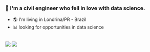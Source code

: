 ### 👷 I'm a civil engineer who fell in love with data science.
<ul>
  <li>🌎 I'm living in Londrina/PR - Brazil</li>
  <li>📊 looking for opportunities in data science</li>
</ul>
<br>
<div> 
  <a href = "mailto:diasferraz94@gmail.com"><img src="https://img.shields.io/badge/-Gmail-%23333?style=for-the-badge&logo=gmail&logoColor=red" target="_blank"></a>
  <a href="https://www.linkedin.com/in/jo%C3%A3o-vitor-ferraz-064832138/" target="_blank"><img src="https://img.shields.io/badge/-LinkedIn-%230077B5?style=for-the-badge&logo=linkedin&logoColor=white" target="_blank"></a>  
</div>
